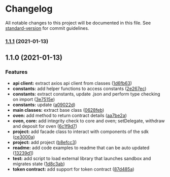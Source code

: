 # Changelog

All notable changes to this project will be documented in this file. See [standard-version](https://github.com/conventional-changelog/standard-version) for commit guidelines.

### [1.1.1](https://github.com/dexterslabor/wxtz-sdk/compare/v1.0.1-beta.0...v1.1.1) (2021-01-13)

## 1.1.0 (2021-01-13)


### Features

* **api client:** extract axios api client from classes ([1d6fb63](https://github.com/dexterslabor/wxtz-sdk/commit/1d6fb6393e3ef5f0329aa7bc8b211f3e2bef2d55))
* **constants:** add helper functions to access constants ([2e267ec](https://github.com/dexterslabor/wxtz-sdk/commit/2e267ec9c13fabc21752488c726132bc83439878))
* **constants:** extract constants, update .json and perform type checking on import ([3e7515e](https://github.com/dexterslabor/wxtz-sdk/commit/3e7515e079126e387250affbc5791e78ad4c9f7d))
* **constants:** update ([a09022d](https://github.com/dexterslabor/wxtz-sdk/commit/a09022dc8ac338ec0fb89ed9e507f3a622082812))
* **main classes:** extract base class ([0628feb](https://github.com/dexterslabor/wxtz-sdk/commit/0628feb3a8e17f022d54c83d24a871d42264cb9b))
* **oven:** add method to return contract details ([aa7be2a](https://github.com/dexterslabor/wxtz-sdk/commit/aa7be2a123134632c35d1679b6e631daea4a71e2))
* **oven, core:** add integrity check to core and oven; setDelegate, withdraw and deposit for oven ([6c1f9d7](https://github.com/dexterslabor/wxtz-sdk/commit/6c1f9d7dd697fb4f1aad840bf99ea0c9b5e3a47a))
* **project:** add facade class to interact with components of the sdk ([ce3000a](https://github.com/dexterslabor/wxtz-sdk/commit/ce3000ae71c5cc795aa87ff6e7b953b7f64e505f))
* **project:** add project ([b8efcc3](https://github.com/dexterslabor/wxtz-sdk/commit/b8efcc3da7c65443d700be4dfcb8246c00959a52))
* **readme:** add code examples to readme that can be auto updated ([13239d1](https://github.com/dexterslabor/wxtz-sdk/commit/13239d1a3ff4c069072f74f2c0d15f7fdd861143))
* **test:** add script to load external library that launches sandbox and migrates state ([1d8c3ab](https://github.com/dexterslabor/wxtz-sdk/commit/1d8c3abf7d44f4064bb21cf85c10e4efde73e0e3))
* **token contract:** add support for token contract ([87d485a](https://github.com/dexterslabor/wxtz-sdk/commit/87d485a80533273e597a93779283557c6eab8bdf))
